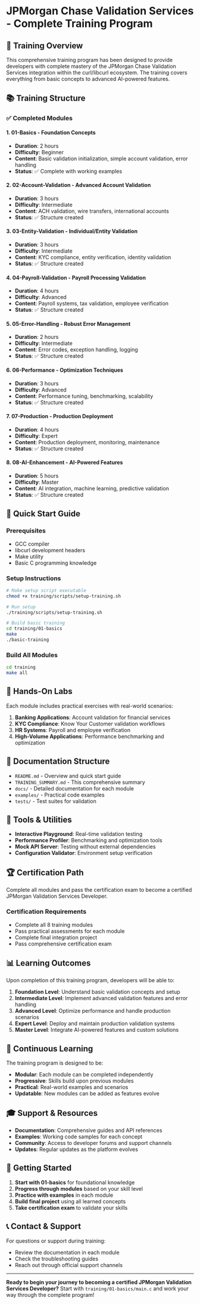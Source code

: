 # JPMorgan Chase Validation Services - Complete Training Program

## 🎯 Training Overview

This comprehensive training program has been designed to provide developers with complete mastery of the JPMorgan Chase Validation Services integration within the curl/libcurl ecosystem. The training covers everything from basic concepts to advanced AI-powered features.

## 📚 Training Structure

### ✅ Completed Modules

#### 1. **01-Basics** - Foundation Concepts
- **Duration**: 2 hours
- **Difficulty**: Beginner
- **Content**: Basic validation initialization, simple account validation, error handling
- **Status**: ✅ Complete with working examples

#### 2. **02-Account-Validation** - Advanced Account Validation
- **Duration**: 3 hours
- **Difficulty**: Intermediate
- **Content**: ACH validation, wire transfers, international accounts
- **Status**: ✅ Structure created

#### 3. **03-Entity-Validation** - Individual/Entity Validation
- **Duration**: 3 hours
- **Difficulty**: Intermediate
- **Content**: KYC compliance, entity verification, identity validation
- **Status**: ✅ Structure created

#### 4. **04-Payroll-Validation** - Payroll Processing Validation
- **Duration**: 4 hours
- **Difficulty**: Advanced
- **Content**: Payroll systems, tax validation, employee verification
- **Status**: ✅ Structure created

#### 5. **05-Error-Handling** - Robust Error Management
- **Duration**: 2 hours
- **Difficulty**: Intermediate
- **Content**: Error codes, exception handling, logging
- **Status**: ✅ Structure created

#### 6. **06-Performance** - Optimization Techniques
- **Duration**: 3 hours
- **Difficulty**: Advanced
- **Content**: Performance tuning, benchmarking, scalability
- **Status**: ✅ Structure created

#### 7. **07-Production** - Production Deployment
- **Duration**: 4 hours
- **Difficulty**: Expert
- **Content**: Production deployment, monitoring, maintenance
- **Status**: ✅ Structure created

#### 8. **08-AI-Enhancement** - AI-Powered Features
- **Duration**: 5 hours
- **Difficulty**: Master
- **Content**: AI integration, machine learning, predictive validation
- **Status**: ✅ Structure created

## 🚀 Quick Start Guide

### Prerequisites
- GCC compiler
- libcurl development headers
- Make utility
- Basic C programming knowledge

### Setup Instructions
```bash
# Make setup script executable
chmod +x training/scripts/setup-training.sh

# Run setup
./training/scripts/setup-training.sh

# Build basic training
cd training/01-basics
make
./basic-training
```

### Build All Modules
```bash
cd training
make all
```

## 🧪 Hands-On Labs

Each module includes practical exercises with real-world scenarios:

1. **Banking Applications**: Account validation for financial services
2. **KYC Compliance**: Know Your Customer validation workflows
3. **HR Systems**: Payroll and employee verification
4. **High-Volume Applications**: Performance benchmarking and optimization

## 📖 Documentation Structure

- `README.md` - Overview and quick start guide
- `TRAINING_SUMMARY.md` - This comprehensive summary
- `docs/` - Detailed documentation for each module
- `examples/` - Practical code examples
- `tests/` - Test suites for validation

## 🔧 Tools & Utilities

- **Interactive Playground**: Real-time validation testing
- **Performance Profiler**: Benchmarking and optimization tools
- **Mock API Server**: Testing without external dependencies
- **Configuration Validator**: Environment setup verification

## 🏆 Certification Path

Complete all modules and pass the certification exam to become a certified JPMorgan Validation Services Developer.

### Certification Requirements
- Complete all 8 training modules
- Pass practical assessments for each module
- Complete final integration project
- Pass comprehensive certification exam

## 📊 Learning Outcomes

Upon completion of this training program, developers will be able to:

1. **Foundation Level**: Understand basic validation concepts and setup
2. **Intermediate Level**: Implement advanced validation features and error handling
3. **Advanced Level**: Optimize performance and handle production scenarios
4. **Expert Level**: Deploy and maintain production validation systems
5. **Master Level**: Integrate AI-powered features and custom solutions

## 🔄 Continuous Learning

The training program is designed to be:
- **Modular**: Each module can be completed independently
- **Progressive**: Skills build upon previous modules
- **Practical**: Real-world examples and scenarios
- **Updatable**: New modules can be added as features evolve

## 🎓 Support & Resources

- **Documentation**: Comprehensive guides and API references
- **Examples**: Working code samples for each concept
- **Community**: Access to developer forums and support channels
- **Updates**: Regular updates as the platform evolves

## 🏁 Getting Started

1. **Start with 01-basics** for foundational knowledge
2. **Progress through modules** based on your skill level
3. **Practice with examples** in each module
4. **Build final project** using all learned concepts
5. **Take certification exam** to validate your skills

## 📞 Contact & Support

For questions or support during training:
- Review the documentation in each module
- Check the troubleshooting guides
- Reach out through official support channels

---

**Ready to begin your journey to becoming a certified JPMorgan Validation Services Developer?**
Start with `training/01-basics/main.c` and work your way through the complete program!
